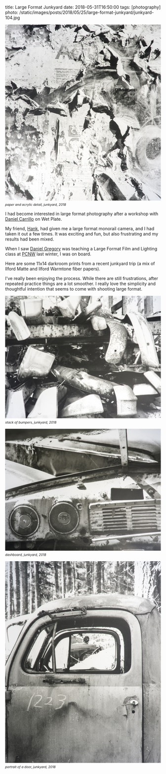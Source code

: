 title: Large Format Junkyard
date: 2018-05-31T16:50:00
tags: [photography]
photo: /static/images/posts/2018/05/25/large-format-junkyard/junkyard-104.jpg

<p>
<img class="img-responsive"
 src="/static/images/posts/2018/05/25/large-format-junkyard/junkyard-104.jpg" />
  <br />
  <i style="font-size: 0.75em;">paper and acrylic detail, junkyard, 2018</i> 
</p>
 

I had become interested in large format photography after a workshop with [Daniel Carrillo](http://www.daniel-carrillo.com/) on Wet Plate.

My friend, [Hank](https://www.espressobuzz.net/), had given me a large format monorail camera, and I had taken it out a few times.  It was exciting and fun, but also frustrating and my results had been mixed.

When I saw [Daniel Gregory](https://www.danieljgregory.com/) was teaching a Large Format Film and Lighting class at [PCNW](http://pcnw.org) last winter, I was on board.

Here are some 11x14 darkroom prints from a recent junkyard trip (a mix of Ilford Matte and Ilford Warmtone fiber papers).

I've really been enjoying the process.  While there are still frustrations, after repeated practice things are a lot smoother.  I really love the simplicity and thoughtful intention that seems to come with shooting large format.

<p>
<img class="img-responsive"
 src="/static/images/posts/2018/05/25/large-format-junkyard/junkyard-102.jpg" />
  <br />
  <i style="font-size: 0.75em;">stack of bumpers, junkyard, 2018</i> 
</p>
 
 <p>
<img class="img-responsive"
 src="/static/images/posts/2018/05/25/large-format-junkyard/junkyard-103.jpg" />
  <br />
  <i style="font-size: 0.75em;">dashboard, junkyard, 2018</i> 
</p>

<p>
<img class="img-responsive"
 src="/static/images/posts/2018/05/25/large-format-junkyard/junkyard-106.jpg" />
  <br />
  <i style="font-size: 0.75em;">portrait of a door, junkyard, 2018</i> 
</p>
